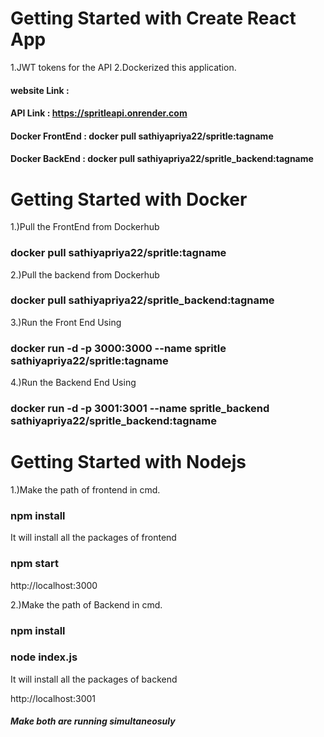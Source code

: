 # Getting Started with Create React App
1.JWT tokens for the API 
2.Dockerized this application.

#### website Link    :          <br>
#### API Link        :          https://spritleapi.onrender.com        <br>

#### Docker FrontEnd :          docker pull sathiyapriya22/spritle:tagname<br>
#### Docker BackEnd  :          docker pull sathiyapriya22/spritle_backend:tagname

# Getting Started with Docker

1.)Pull the FrontEnd from Dockerhub

###  docker pull sathiyapriya22/spritle:tagname<br>

2.)Pull the backend from Dockerhub

###  docker pull sathiyapriya22/spritle_backend:tagname

3.)Run the Front End Using

### docker run -d -p 3000:3000 --name spritle sathiyapriya22/spritle:tagname


4.)Run the Backend End Using

### docker run -d -p 3001:3001 --name spritle_backend sathiyapriya22/spritle_backend:tagname

# Getting Started with Nodejs

1.)Make the path of frontend in cmd.
### npm install
It will install all the packages of frontend
### npm start

http://localhost:3000

2.)Make the path of Backend in cmd.
### npm install
### node index.js

It will install all the packages of backend

http://localhost:3001
 ##### Make both are running simultaneosuly
